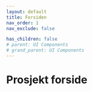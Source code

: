 ```yaml
---
layout: default
title: Forsiden
nav_order: 1
nav_exclude: false

has_children: false
# parent: UI Components
# grand_parent: UI Components
---
```


# Prosjekt forside